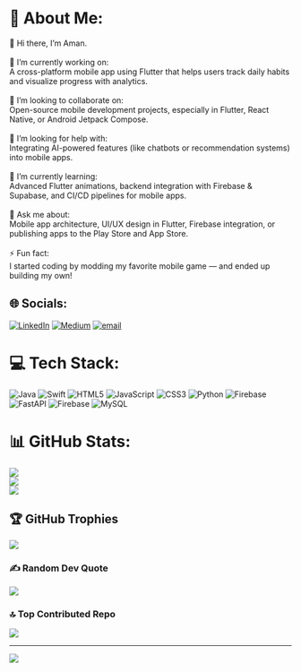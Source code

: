 # 💫 About Me:
👋 Hi there, I’m Aman.<br><br>🔭 I’m currently working on:<br>A cross-platform mobile app using Flutter that helps users track daily habits and visualize progress with analytics.<br><br>👯 I’m looking to collaborate on:<br>Open-source mobile development projects, especially in Flutter, React Native, or Android Jetpack Compose.<br><br>🤝 I’m looking for help with:<br>Integrating AI-powered features (like chatbots or recommendation systems) into mobile apps.<br><br>🌱 I’m currently learning:<br>Advanced Flutter animations, backend integration with Firebase & Supabase, and CI/CD pipelines for mobile apps.<br><br>💬 Ask me about:<br>Mobile app architecture, UI/UX design in Flutter, Firebase integration, or publishing apps to the Play Store and App Store.<br><br>⚡ Fun fact:<br>I started coding by modding my favorite mobile game — and ended up building my own!


## 🌐 Socials:
[![LinkedIn](https://img.shields.io/badge/LinkedIn-%230077B5.svg?logo=linkedin&logoColor=white)](https://linkedin.com/in/https://www.linkedin.com/in/amankumhar/) [![Medium](https://img.shields.io/badge/Medium-12100E?logo=medium&logoColor=white)](https://medium.com/@https://medium.com/@amanp183rajapati) [![email](https://img.shields.io/badge/Email-D14836?logo=gmail&logoColor=white)](mailto:prajapatiaman18113@gmail.com) 

# 💻 Tech Stack:
![Java](https://img.shields.io/badge/java-%23ED8B00.svg?style=plastic&logo=openjdk&logoColor=white) ![Swift](https://img.shields.io/badge/swift-F54A2A?style=plastic&logo=swift&logoColor=white) ![HTML5](https://img.shields.io/badge/html5-%23E34F26.svg?style=plastic&logo=html5&logoColor=white) ![JavaScript](https://img.shields.io/badge/javascript-%23323330.svg?style=plastic&logo=javascript&logoColor=%23F7DF1E) ![CSS3](https://img.shields.io/badge/css3-%231572B6.svg?style=plastic&logo=css3&logoColor=white) ![Python](https://img.shields.io/badge/python-3670A0?style=plastic&logo=python&logoColor=ffdd54) ![Firebase](https://img.shields.io/badge/firebase-%23039BE5.svg?style=plastic&logo=firebase) ![FastAPI](https://img.shields.io/badge/FastAPI-005571?style=plastic&logo=fastapi) ![Firebase](https://img.shields.io/badge/firebase-a08021?style=plastic&logo=firebase&logoColor=ffcd34) ![MySQL](https://img.shields.io/badge/mysql-4479A1.svg?style=plastic&logo=mysql&logoColor=white)
# 📊 GitHub Stats:
![](https://github-readme-stats.vercel.app/api?username=AmanAT3AM&theme=dark&hide_border=false&include_all_commits=false&count_private=false)<br/>
![](https://nirzak-streak-stats.vercel.app/?user=AmanAT3AM&theme=dark&hide_border=false)<br/>
![](https://github-readme-stats.vercel.app/api/top-langs/?username=AmanAT3AM&theme=dark&hide_border=false&include_all_commits=false&count_private=false&layout=compact)

## 🏆 GitHub Trophies
![](https://github-profile-trophy.vercel.app/?username=AmanAT3AM&theme=radical&no-frame=false&no-bg=false&margin-w=4)

### ✍️ Random Dev Quote
![](https://quotes-github-readme.vercel.app/api?type=horizontal&theme=tokyonight)

### 🔝 Top Contributed Repo
![](https://github-contributor-stats.vercel.app/api?username=AmanAT3AM&limit=5&theme=tokyonight&combine_all_yearly_contributions=true)

---
[![](https://visitcount.itsvg.in/api?id=AmanAT3AM&icon=2&color=0)](https://visitcount.itsvg.in)

<!-- Proudly created with GPRM ( https://gprm.itsvg.in ) -->
